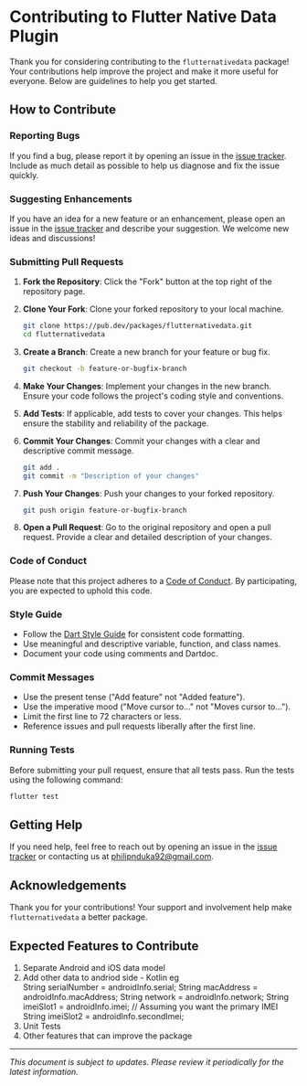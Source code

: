 # Contributing to Flutter Native Data Plugin

Thank you for considering contributing to the `flutternativedata` package! Your contributions help improve the project and make it more useful for everyone. Below are guidelines to help you get started.

## How to Contribute
### Reporting Bugs
If you find a bug, please report it by opening an issue in the [issue tracker](https://pub.dev/packages/flutternativedata/issues). Include as much detail as possible to help us diagnose and fix the issue quickly.


### Suggesting Enhancements
If you have an idea for a new feature or an enhancement, please open an issue in the [issue tracker](https://pub.dev/packages/flutternativedata/issues) and describe your suggestion. We welcome new ideas and discussions!

### Submitting Pull Requests
1. **Fork the Repository**: Click the "Fork" button at the top right of the repository page.
2. **Clone Your Fork**: Clone your forked repository to your local machine.

   ```sh
   git clone https://pub.dev/packages/flutternativedata.git
   cd flutternativedata
   ```

3. **Create a Branch**: Create a new branch for your feature or bug fix.

   ```sh
   git checkout -b feature-or-bugfix-branch
   ```
4. **Make Your Changes**: Implement your changes in the new branch. Ensure your code follows the project's coding style and conventions.
5. **Add Tests**: If applicable, add tests to cover your changes. This helps ensure the stability and reliability of the package.
6. **Commit Your Changes**: Commit your changes with a clear and descriptive commit message.

   ```sh
   git add .
   git commit -m "Description of your changes"
   ```
7. **Push Your Changes**: Push your changes to your forked repository.

   ```sh
   git push origin feature-or-bugfix-branch
   ```
8. **Open a Pull Request**: Go to the original repository and open a pull request. Provide a clear and detailed description of your changes.

### Code of Conduct
Please note that this project adheres to a [Code of Conduct](CODE_OF_CONDUCT.md). By participating, you are expected to uphold this code.

### Style Guide
- Follow the [Dart Style Guide](https://dart.dev/guides/language/effective-dart/style) for consistent code formatting.
- Use meaningful and descriptive variable, function, and class names.
- Document your code using comments and Dartdoc.

### Commit Messages
- Use the present tense ("Add feature" not "Added feature").
- Use the imperative mood ("Move cursor to..." not "Moves cursor to...").
- Limit the first line to 72 characters or less.
- Reference issues and pull requests liberally after the first line.

### Running Tests
Before submitting your pull request, ensure that all tests pass. Run the tests using the following command:

```sh
flutter test
```

## Getting Help

If you need help, feel free to reach out by opening an issue in the [issue tracker](https://pub.dev/packages/flutternativedata/issues) or contacting us at [philipnduka92@gmail.com](mailto:philipnduka92@gmail.com).

## Acknowledgements

Thank you for your contributions! Your support and involvement help make `flutternativedata` a better package.

## Expected Features to Contribute

1. Separate Android and iOS data model
2. Add other data to andriod side - Kotlin eg   
  String serialNumber = androidInfo.serial;
  String macAddress = androidInfo.macAddress;
  String network = androidInfo.network;
  String imeiSlot1 = androidInfo.imei;  // Assuming you want the primary IMEI
  String imeiSlot2 = androidInfo.secondImei;
3. Unit Tests
4. Other features that can improve the package

---

_This document is subject to updates. Please review it periodically for the latest information._
